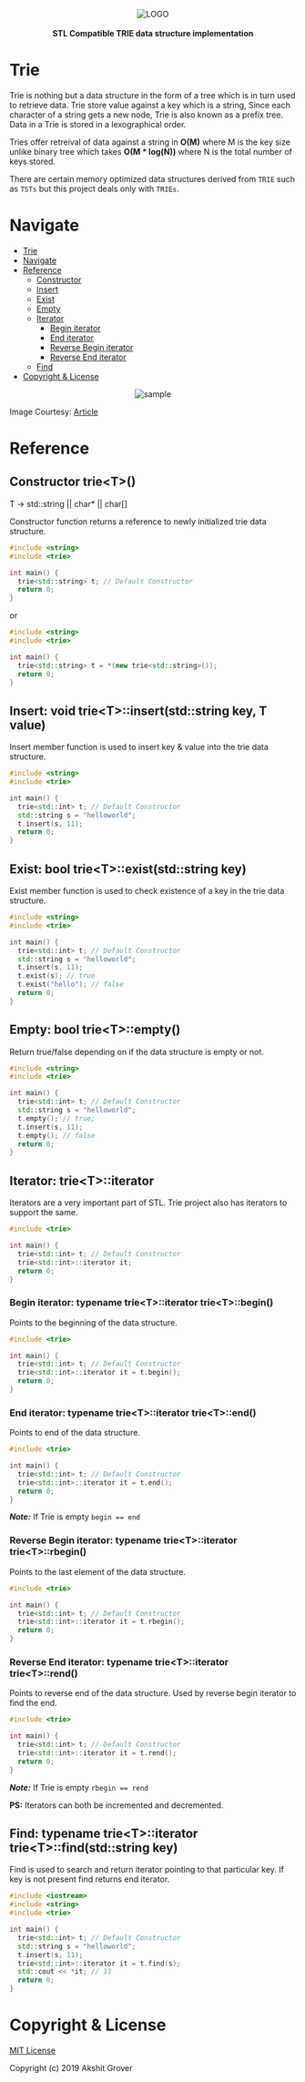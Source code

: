 <p align="center">
<img src="https://github.com/akshitgrover/trie/blob/master/static/logo.png" alt="LOGO">
<br><br>
<b>STL Compatible TRIE data structure implementation</b>
</p>

# Trie
Trie is nothing but a data structure in the form of a tree which is in turn used to retrieve data. Trie store value against a key which is a string, Since each character of a string gets a new node, Trie is also known as a prefix tree.
Data in a Trie is stored in a lexographical order.

Tries offer retreival of data against a string in **O(M)** where M is the key size unlike binary tree which takes **O(M * log(N))** where N is the total number of keys stored.

There are certain memory optimized data structures derived from `TRIE` such as `TSTs` but this project deals only with `TRIEs`.

# Navigate

- [Trie](#trie)
- [Navigate](#navigate)
- [Reference](#reference)
  - [Constructor](#constructor-triet)
  - [Insert](#insert-void-trietinsertstdstring-key-t-value)
  - [Exist](#exist-bool-trietexiststdstring-key)
  - [Empty](#empty-bool-trietempty)
  - [Iterator](#iterator-trietiterator)
    - [Begin iterator](#begin-iterator-typename-trietiterator-trietbegin)
    - [End iterator](#end-iterator-typename-trietiterator-trietend)
    - [Reverse Begin iterator](#reverse-begin-iterator-typename-trietiterator-trietrbegin)
    - [Reverse End iterator](#reverse-end-iterator-typename-trietiterator-trietrend)
  - [Find](#find-typename-trietiterator-trietfindstdstring-key)
- [Copyright & License](#copyright--license)

<p align="center">
<img src="https://github.com/akshitgrover/trie/blob/master/static/sample.jpeg" alt="sample">

Image Courtesy: <a href="https://medium.com/coinmonks/ethereum-under-the-hood-part-4-the-trie-a3f71f8dbef8">Article</a>
</p>

# Reference

## Constructor trie\<T>()

T -> std::string || char* || char[]

Constructor function returns a reference to newly initialized trie data structure.

```cpp
#include <string>
#include <trie>

int main() {
  trie<std::string> t; // Default Constructor
  return 0;
}
```
or

```cpp
#include <string>
#include <trie>

int main() {
  trie<std::string> t = *(new trie<std::string>());
  return 0;
}
```

## Insert: void trie\<T>::insert(std::string key, T value)

Insert member function is used to insert key & value into the trie data structure.

```cpp
#include <string>
#include <trie>

int main() {
  trie<std::int> t; // Default Constructor
  std::string s = "helloworld";
  t.insert(s, 11);
  return 0;
}
```

## Exist: bool trie\<T>::exist(std::string key)

Exist member function is used to check existence of a key in the trie data structure.

```cpp
#include <string>
#include <trie>

int main() {
  trie<std::int> t; // Default Constructor
  std::string s = "helloworld";
  t.insert(s, 11);
  t.exist(s); // true
  t.exist("hello"); // false
  return 0;
}
```

## Empty: bool trie\<T>::empty()

Return true/false depending on if the data structure is empty or not.

```cpp
#include <string>
#include <trie>

int main() {
  trie<std::int> t; // Default Constructor
  std::string s = "helloworld";
  t.empty(); // true;
  t.insert(s, 11);
  t.empty(); // false
  return 0;
}
```


## Iterator: trie\<T>::iterator

Iterators are a very important part of STL.
Trie project also has iterators to support the same.

```cpp
#include <trie>

int main() {
  trie<std::int> t; // Default Constructor
  trie<std::int>::iterator it;
  return 0;
}
```

### Begin iterator: typename trie\<T>::iterator trie\<T>::begin()

Points to the beginning of the data structure.

```cpp
#include <trie>

int main() {
  trie<std::int> t; // Default Constructor
  trie<std::int>::iterator it = t.begin();
  return 0;
}
```

### End iterator: typename trie\<T>::iterator trie\<T>::end()

Points to end of the data structure.

```cpp
#include <trie>

int main() {
  trie<std::int> t; // Default Constructor
  trie<std::int>::iterator it = t.end();
  return 0;
}
```

***Note:*** If Trie is empty `begin == end`

### Reverse Begin iterator: typename trie\<T>::iterator trie\<T>::rbegin()

Points to the last element of the data structure.

```cpp
#include <trie>

int main() {
  trie<std::int> t; // Default Constructor
  trie<std::int>::iterator it = t.rbegin();
  return 0;
}
```

### Reverse End iterator: typename trie\<T>::iterator trie\<T>::rend()

Points to reverse end of the data structure.
Used by reverse begin iterator to find the end.

```cpp
#include <trie>

int main() {
  trie<std::int> t; // Default Constructor
  trie<std::int>::iterator it = t.rend();
  return 0;
}
```

***Note:*** If Trie is empty `rbegin == rend`

**PS:** Iterators can both be incremented and decremented.

## Find: typename trie\<T>::iterator trie\<T>::find(std::string key)

Find is used to search and return iterator pointing to that particular key.
If key is not present find returns end iterator.

```cpp
#include <iostream>
#include <string>
#include <trie>

int main() {
  trie<std::int> t; // Default Constructor
  std::string s = "helloworld";
  t.insert(s, 11);
  trie<std::int>::iterator it = t.find(s);
  std::cout << *it; // 11
  return 0;
}
```

# Copyright & License

[MIT License](https://opensource.org/licenses/MIT)

Copyright (c) 2019 Akshit Grover
